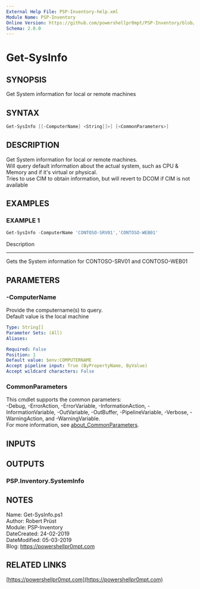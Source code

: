 ```yaml
---
External Help File: PSP-Inventory-help.xml
Module Name: PSP-Inventory
Online Version: https://github.com/powershellpr0mpt/PSP-Inventory/blob/master/docs/Get-SysInfo.md
Schema: 2.0.0
---
```


# Get-SysInfo

## SYNOPSIS

Get System information for local or remote machines

## SYNTAX

```powershell
Get-SysInfo [[-ComputerName] <String[]>] [<CommonParameters>]
```

## DESCRIPTION

Get System information for local or remote machines.  
Will query default information about the actual system, such as CPU & Memory and if it's virtual or physical.  
Tries to use CIM to obtain information, but will revert to DCOM if CIM is not available

## EXAMPLES

### EXAMPLE 1

```powershell
Get-SysInfo -ComputerName 'CONTOSO-SRV01','CONTOSO-WEB01'
```

Description
--- ---
Gets the System information for CONTOSO-SRV01 and CONTOSO-WEB01

## PARAMETERS

### -ComputerName

Provide the computername(s) to query.  
Default value is the local machine

```yaml
Type: String[]
Parameter Sets: (All)
Aliases:

Required: False
Position: 1
Default value: $env:COMPUTERNAME
Accept pipeline input: True (ByPropertyName, ByValue)
Accept wildcard characters: False
```

### CommonParameters

This cmdlet supports the common parameters:  
-Debug, -ErrorAction, -ErrorVariable, -InformationAction, -InformationVariable, -OutVariable, -OutBuffer, -PipelineVariable, -Verbose, -WarningAction, and -WarningVariable.  
For more information, see [about_CommonParameters](http://go.microsoft.com/fwlink/?LinkID=113216).

## INPUTS

## OUTPUTS

### PSP.Inventory.SystemInfo

## NOTES

Name: Get-SysInfo.ps1  
Author: Robert Prüst  
Module: PSP-Inventory  
DateCreated: 24-02-2019  
DateModified: 05-03-2019  
Blog: https://powershellpr0mpt.com

## RELATED LINKS

[https://powershellpr0mpt.com](https://powershellpr0mpt.com)

